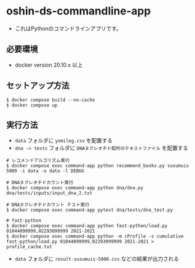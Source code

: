# oshin-ds-commandline-app

- これはPythonのコマンドラインアプリです。

## 必要環境

- docker version 20.10.x 以上

## セットアップ方法

```console
$ docker compose build --no-cache
$ docker compose up
```

## 実行方法
- `data` フォルダに `yomilog.csv` を配置する
- `dna -> tests` フォルダに `DNAヌクレオチド配列のテキストファイル` を配置する

```console
# レコメンドアルゴリズム実行
$ docker compose exec command-app python recommend_books.py susumuis 5000 -i data -o data -l DEBUG

# DNAヌクレオチドカウント実行
$ docker compose exec command-app python dna/dna.py dna/tests/inputs/input_dna_2.txt

# DNAヌクレオチドカウント テスト実行
$ docker compose exec command-app pytest dna/tests/dna_test.py

# fast-python
$ docker compose exec command-app python fast-python/load.py 01044099999,02293099999 2021-2021
$ docker compose exec command-app python -m cProfile -s cumulative fast-python/load.py 01044099999,02293099999 2021-2021 > profile_cache.txt
```

- `data` フォルダに `result-susumuis-5000.csv` などの結果が出力される
